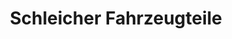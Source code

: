 ---
title: "Schleicher Fahrzeugteile"
url: /muenchen/schleicher-fahrzeugteile/
shop: Autowerkstatt
---